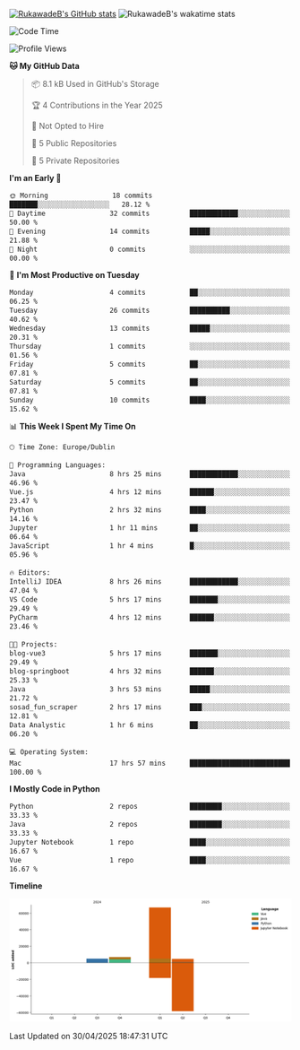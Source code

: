 
[![RukawadeB's GitHub stats](https://github-readme-stats.vercel.app/api?username=RukawadeB&hide=prs&show_icons=true&theme=omni)](https://github.com/anuraghazra/github-readme-stats)
![RukawadeB's wakatime stats](https://github-readme-stats.vercel.app/api/wakatime?username=RukawadeB)

<!--START_SECTION:waka-->
![Code Time](http://img.shields.io/badge/Code%20Time-456%20hrs%209%20mins-blue)

![Profile Views](http://img.shields.io/badge/Profile%20Views-30-blue)

**🐱 My GitHub Data** 

> 📦 8.1 kB Used in GitHub's Storage 
 > 
> 🏆 4 Contributions in the Year 2025
 > 
> 🚫 Not Opted to Hire
 > 
> 📜 5 Public Repositories 
 > 
> 🔑 5 Private Repositories 
 > 
**I'm an Early 🐤** 

```text
🌞 Morning                18 commits          ███████░░░░░░░░░░░░░░░░░░   28.12 % 
🌆 Daytime                32 commits          ████████████░░░░░░░░░░░░░   50.00 % 
🌃 Evening                14 commits          █████░░░░░░░░░░░░░░░░░░░░   21.88 % 
🌙 Night                  0 commits           ░░░░░░░░░░░░░░░░░░░░░░░░░   00.00 % 
```
📅 **I'm Most Productive on Tuesday** 

```text
Monday                   4 commits           ██░░░░░░░░░░░░░░░░░░░░░░░   06.25 % 
Tuesday                  26 commits          ██████████░░░░░░░░░░░░░░░   40.62 % 
Wednesday                13 commits          █████░░░░░░░░░░░░░░░░░░░░   20.31 % 
Thursday                 1 commits           ░░░░░░░░░░░░░░░░░░░░░░░░░   01.56 % 
Friday                   5 commits           ██░░░░░░░░░░░░░░░░░░░░░░░   07.81 % 
Saturday                 5 commits           ██░░░░░░░░░░░░░░░░░░░░░░░   07.81 % 
Sunday                   10 commits          ████░░░░░░░░░░░░░░░░░░░░░   15.62 % 
```


📊 **This Week I Spent My Time On** 

```text
🕑︎ Time Zone: Europe/Dublin

💬 Programming Languages: 
Java                     8 hrs 25 mins       ████████████░░░░░░░░░░░░░   46.96 % 
Vue.js                   4 hrs 12 mins       ██████░░░░░░░░░░░░░░░░░░░   23.47 % 
Python                   2 hrs 32 mins       ████░░░░░░░░░░░░░░░░░░░░░   14.16 % 
Jupyter                  1 hr 11 mins        ██░░░░░░░░░░░░░░░░░░░░░░░   06.64 % 
JavaScript               1 hr 4 mins         █░░░░░░░░░░░░░░░░░░░░░░░░   05.96 % 

🔥 Editors: 
IntelliJ IDEA            8 hrs 26 mins       ████████████░░░░░░░░░░░░░   47.04 % 
VS Code                  5 hrs 17 mins       ███████░░░░░░░░░░░░░░░░░░   29.49 % 
PyCharm                  4 hrs 12 mins       ██████░░░░░░░░░░░░░░░░░░░   23.46 % 

🐱‍💻 Projects: 
blog-vue3                5 hrs 17 mins       ███████░░░░░░░░░░░░░░░░░░   29.49 % 
blog-springboot          4 hrs 32 mins       ██████░░░░░░░░░░░░░░░░░░░   25.33 % 
Java                     3 hrs 53 mins       █████░░░░░░░░░░░░░░░░░░░░   21.72 % 
sosad_fun_scraper        2 hrs 17 mins       ███░░░░░░░░░░░░░░░░░░░░░░   12.81 % 
Data Analystic           1 hr 6 mins         ██░░░░░░░░░░░░░░░░░░░░░░░   06.20 % 

💻 Operating System: 
Mac                      17 hrs 57 mins      █████████████████████████   100.00 % 
```

**I Mostly Code in Python** 

```text
Python                   2 repos             ████████░░░░░░░░░░░░░░░░░   33.33 % 
Java                     2 repos             ████████░░░░░░░░░░░░░░░░░   33.33 % 
Jupyter Notebook         1 repo              ████░░░░░░░░░░░░░░░░░░░░░   16.67 % 
Vue                      1 repo              ████░░░░░░░░░░░░░░░░░░░░░   16.67 % 
```



**Timeline**

![Lines of Code chart](https://raw.githubusercontent.com/RukawadeB/RukawadeB/main/assets/bar_graph.png)


 Last Updated on 30/04/2025 18:47:31 UTC
<!--END_SECTION:waka-->



